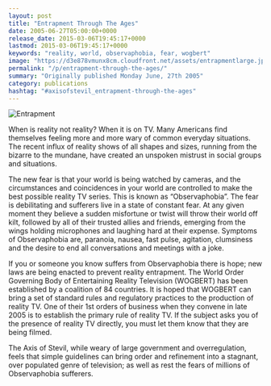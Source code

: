 ```yaml
---
layout: post
title: "Entrapment Through The Ages"
date: 2005-06-27T05:00:00+0000
release_date: 2015-03-06T19:45:17+0000
lastmod: 2015-03-06T19:45:17+0000
keywords: "reality, world, observaphobia, fear, wogbert"
image: "https://d3e878vmunx8cm.cloudfront.net/assets/entrapmentlarge.jpg"
permalink: "/p/entrapment-through-the-ages/"
summary: "Originally published Monday June, 27th 2005"
category: publications
hashtag: "#axisofstevil_entrapment-through-the-ages"
---
```


[id_1]: https://d3e878vmunx8cm.cloudfront.net/assets/entrapmentlarge.jpg "Entrapment"
![Entrapment][id_1]

When is reality not reality? When it is on TV. Many Americans find themselves feeling more and more wary of common everyday situations. The recent influx of reality shows of all shapes and sizes, running from the bizarre to the mundane, have created an unspoken mistrust in social groups and situations.

The new fear is that your world is being watched by cameras, and the circumstances and coincidences in your world are controlled to make the best possible reality TV series. This is known as “Observaphobia”. The fear is debilitating and sufferers live in a state of constant fear. At any given moment they believe a sudden misfortune or twist will throw their world off kilt, followed by all of their trusted allies and friends, emerging from the wings holding microphones and laughing hard at their expense. Symptoms of Observaphobia are, paranoia, nausea, fast pulse, agitation, clumsiness and the desire to end all conversations and meetings with a joke.

If you or someone you know suffers from Observaphobia there is hope; new laws are being enacted to prevent reality entrapment. The World Order Governing Body of Entertaining Reality Television (WOGBERT) has been established by a coalition of 84 countries. It is hoped that WOGBERT can bring a set of standard rules and regulatory practices to the production of reality TV. One of their 1st orders of business when they convene in late 2005 is to establish the primary rule of reality TV. If the subject asks you of the presence of reality TV directly, you must let them know that they are being filmed.

The Axis of Stevil, while weary of large government and overregulation, feels that simple guidelines can bring order and refinement into a stagnant, over populated genre of television; as well as rest the fears of millions of Observaphobia sufferers.
